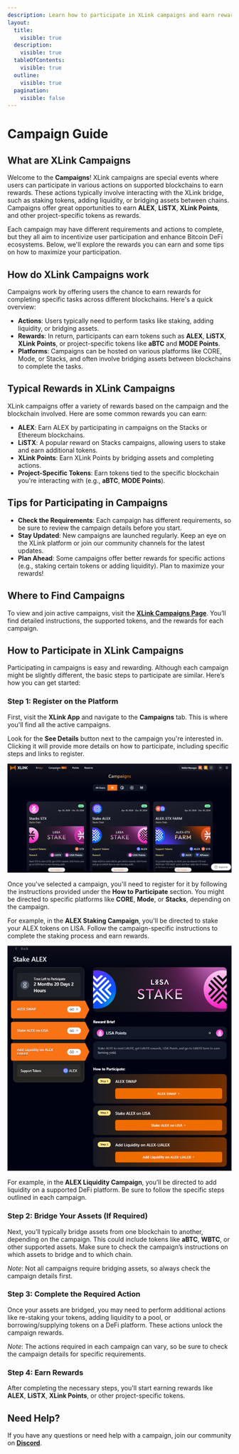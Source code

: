 ```yaml
---
description: Learn how to participate in XLink campaigns and earn rewards.
layout:
  title:
    visible: true
  description:
    visible: true
  tableOfContents:
    visible: true
  outline:
    visible: true
  pagination:
    visible: false
---
```


# Campaign Guide

## What are XLink Campaigns

Welcome to the **Campaigns**! XLink campaigns are special events where users can participate in various actions on supported blockchains to earn rewards. These actions typically involve interacting with the XLink bridge, such as staking tokens, adding liquidity, or bridging assets between chains. Campaigns offer great opportunities to earn **ALEX**, **LiSTX**, **XLink Points**, and other project-specific tokens as rewards.

Each campaign may have different requirements and actions to complete, but they all aim to incentivize user participation and enhance Bitcoin DeFi ecosystems. Below, we'll explore the rewards you can earn and some tips on how to maximize your participation.

## How do XLink Campaigns work

Campaigns work by offering users the chance to earn rewards for completing specific tasks across different blockchains. Here's a quick overview:

- **Actions**: Users typically need to perform tasks like staking, adding liquidity, or bridging assets.
- **Rewards**: In return, participants can earn tokens such as **ALEX**, **LiSTX**, **XLink Points**, or project-specific tokens like **aBTC** and **MODE Points**.
- **Platforms**: Campaigns can be hosted on various platforms like CORE, Mode, or Stacks, and often involve bridging assets between blockchains to complete the tasks.

## Typical Rewards in XLink Campaigns

XLink campaigns offer a variety of rewards based on the campaign and the blockchain involved. Here are some common rewards you can earn:

- **ALEX**: Earn ALEX by participating in campaigns on the Stacks or Ethereum blockchains.
- **LiSTX**: A popular reward on Stacks campaigns, allowing users to stake and earn additional tokens.
- **XLink Points**: Earn XLink Points by bridging assets and completing actions.
- **Project-Specific Tokens**: Earn tokens tied to the specific blockchain you're interacting with (e.g., **aBTC**, **MODE Points**).

## Tips for Participating in Campaigns

- **Check the Requirements**: Each campaign has different requirements, so be sure to review the campaign details before you start.
- **Stay Updated**: New campaigns are launched regularly. Keep an eye on the XLink platform or join our community channels for the latest updates.
- **Plan Ahead**: Some campaigns offer better rewards for specific actions (e.g., staking certain tokens or adding liquidity). Plan to maximize your rewards!

## Where to Find Campaigns

To view and join active campaigns, visit the [**XLink Campaigns Page**](https://app.xlink.network/bridge-campaign). You’ll find detailed instructions, the supported tokens, and the rewards for each campaign.

## How to Participate in XLink Campaigns

Participating in campaigns is easy and rewarding. Although each campaign might be slightly different, the basic steps to participate are similar. Here’s how you can get started:

### Step 1: **Register on the Platform**
First, visit the **XLink App** and navigate to the **Campaigns** tab. This is where you'll find all the active campaigns. 

Look for the **See Details** button next to the campaign you're interested in. Clicking it will provide more details on how to participate, including specific steps and links to register.

![Campaign Registration](../.gitbook/assets/campaigns/campaigns-menu.png)

Once you've selected a campaign, you'll need to register for it by following the instructions provided under the **How to Participate** section. You might be directed to specific platforms like **CORE**, **Mode**, or **Stacks**, depending on the campaign.

For example, in the **ALEX Staking Campaign**, you'll be directed to stake your ALEX tokens on LISA. Follow the campaign-specific instructions to complete the staking process and earn rewards.

![ALEX Staking Campaign Example](../.gitbook/assets/campaigns/alex-staking-example.png)

For example, in the **ALEX Liquidity Campaign**, you’ll be directed to add liquidity on a supported DeFi platform. Be sure to follow the specific steps outlined in each campaign.
   
### Step 2: **Bridge Your Assets** (If Required)
Next, you’ll typically bridge assets from one blockchain to another, depending on the campaign. This could include tokens like **aBTC**, **WBTC**, or other supported assets. Make sure to check the campaign’s instructions on which assets to bridge and to which chain.

*Note*: Not all campaigns require bridging assets, so always check the campaign details first.

   <!-- *screenshot here showing the bridge interface and how to select assets for bridging.*
   ![Bridge Assets](../.gitbook/assets/special-features/bridge-assets.png) -->

### Step 3: **Complete the Required Action**
Once your assets are bridged, you may need to perform additional actions like re-staking your tokens, adding liquidity to a pool, or borrowing/supplying tokens on a DeFi platform. These actions unlock the campaign rewards.

*Note*: The actions required in each campaign can vary, so be sure to check the campaign details for specific requirements.
  
  <!-- *screenshot here showing an example of completing an action like staking or adding liquidity.* 
  ![Staking and Liquidity](../.gitbook/assets/special-features/staking-liquidity.png) -->

### Step 4: **Earn Rewards**
After completing the necessary steps, you'll start earning rewards like **ALEX**, **LiSTX**, **XLink Points**, or other project-specific tokens.
   
  <!-- *screenshot here showing how rewards are tracked or where users can see their earned rewards.*
  ![Earn Rewards](../.gitbook/assets/special-features/earn-rewards.png) -->

## Need Help?

If you have any questions or need help with a campaign, join our community on [**Discord**](https://discord.com/invite/xlink).
